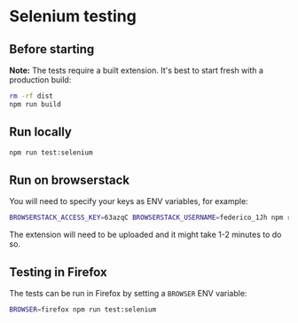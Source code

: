 # Selenium testing

## Before starting

**Note:** The tests require a built extension. It's best to start fresh with a production build:

```sh
rm -rf dist
npm run build
```

## Run locally

```sh
npm run test:selenium
```

## Run on browserstack

You will need to specify your keys as ENV variables, for example:

```sh
BROWSERSTACK_ACCESS_KEY=63azqC BROWSERSTACK_USERNAME=federico_1Jh npm run test:selenium
```

The extension will need to be uploaded and it might take 1-2 minutes to do so.

## Testing in Firefox

The tests can be run in Firefox by setting a `BROWSER` ENV variable:

```sh
BROWSER=firefox npm run test:selenium
```
